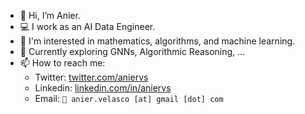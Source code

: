 - 👋 Hi, I’m Anier.
- 💻 I work as an AI Data Engineer.
- 👀 I'm interested in mathematics, algorithms, and machine learning.
- 🌱 Currently exploring GNNs, Algorithmic Reasoning, ...
- 📫 How to reach me:
  - Twitter: <a href="https://twitter.com/aniervs">twitter.com/aniervs</a>
  - Linkedin: <a href="https://www.linkedin.com/in/aniervs/">linkedin.com/in/aniervs</a>
  - Email: `📧 anier.velasco [at] gmail [dot] com`

